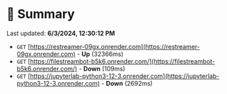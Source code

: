 # 📖 Summary
Last updated: **6/3/2024, 12:30:12 PM**

- `GET` [https://restreamer-09gx.onrender.com](https://restreamer-09gx.onrender.com) - **Up** (32366ms)
- `GET` [https://filestreambot-b5k6.onrender.com/](https://filestreambot-b5k6.onrender.com/) - **Down** (109ms)
- `GET` [https://jupyterlab-python3-12-3.onrender.com](https://jupyterlab-python3-12-3.onrender.com) - **Down** (2692ms)
